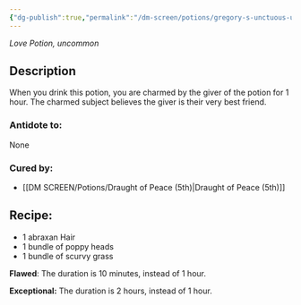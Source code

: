 ```yaml
---
{"dg-publish":true,"permalink":"/dm-screen/potions/gregory-s-unctuous-unction-ec/"}
---
```


*Love Potion, uncommon* 

## Description

When you drink this potion, you are charmed by the giver of the potion for 1 hour. The charmed subject believes the giver is their very best friend.

### Antidote to: 
None

### Cured by:
- [[DM SCREEN/Potions/Draught of Peace (5th)\|Draught of Peace (5th)]]

## Recipe:

- 1 abraxan Hair
- 1 bundle of poppy heads
- 1 bundle of scurvy grass

**Flawed**:
The duration is 10 minutes, instead of 1 hour.

**Exceptional:** 
The duration is 2 hours, instead of 1 hour.